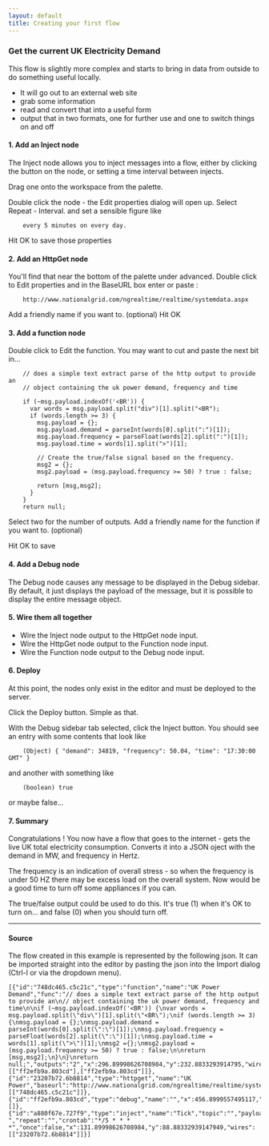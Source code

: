 ```yaml
---
layout: default
title: Creating your first flow
---
```


### Get the current UK Electricity Demand

This flow is slightly more complex and starts to bring in data from outside to do something useful locally.

 - It will go out to an external web site
 - grab some information
 - read and convert that into a useful form
 - output that in two formats, one for further use and one to switch things on and off

#### 1. Add an Inject node

The Inject node allows you to inject messages into a flow, either by clicking
the button on the node, or setting a time interval between injects.

Drag one onto the workspace from the palette.

Double click the node - the Edit properties dialog will open up.
Select Repeat - Interval. and set a sensible figure like 

        every 5 minutes on every day.
        
Hit OK to save those properties

#### 2. Add an HttpGet node

You'll find that near the bottom of the palette under advanced.
Double click to Edit properties and in the BaseURL box enter or paste :

        http://www.nationalgrid.com/ngrealtime/realtime/systemdata.aspx

Add a friendly name if you want to. (optional)
Hit OK

#### 3. Add a function node

Double click to Edit the function. You may want to cut and paste the next bit in...

        // does a simple text extract parse of the http output to provide an
        // object containing the uk power demand, frequency and time
        
        if (~msg.payload.indexOf('<BR')) {
          var words = msg.payload.split("div")[1].split("<BR");
          if (words.length >= 3) {
            msg.payload = {};
            msg.payload.demand = parseInt(words[0].split(":")[1]);
            msg.payload.frequency = parseFloat(words[2].split(":")[1]);
            msg.payload.time = words[1].split(">")[1];
            
            // Create the true/false signal based on the frequency.
            msg2 = {};
            msg2.payload = (msg.payload.frequency >= 50) ? true : false;
            
            return [msg,msg2];
          }
        }
        return null;

Select two for the number of outputs.
Add a friendly name for the function if you want to. (optional)

Hit OK to save

#### 4. Add a Debug node

The Debug node causes any message to be displayed in the Debug sidebar. By
default, it just displays the payload of the message, but it is possible to
display the entire message object.

#### 5. Wire them all together

  - Wire the Inject node output to the HttpGet node input. 
  - Wire the HttpGet node output to the Function node input.
  - Wire the Function node output to the Debug node input.

#### 6. Deploy

At this point, the nodes only exist in the editor and must be deployed to the
server.

Click the Deploy button. Simple as that.

With the Debug sidebar tab selected, click the Inject button. You should see
an entry with some contents that look like

        (Object) { "demand": 34819, "frequency": 50.04, "time": "17:30:00 GMT" }

and another with something like 

        (boolean) true

or maybe false...

#### 7. Summary

Congratulations ! You now have a flow that goes to the internet - gets the live UK total electricity
consumption. Converts it into a JSON oject with the demand in MW, and frequency in Hertz.

The frequency is an indication of overall stress - so when the frequency is under 50 HZ there may
be excess load on the overall system. Now would be a good time to turn off some appliances if you can.

The true/false output could be used to do this. It's true (1) when it's OK to turn on...
and false (0) when you should turn off.

***

#### Source

The flow created in this example is represented by the following json. It can be
imported straight into the editor by pasting the json into the Import dialog
(Ctrl-I or via the dropdown menu).


    [{"id":"748dc465.c5c21c","type":"function","name":"UK Power Demand","func":"// does a simple text extract parse of the http output to provide an\n// object containing the uk power demand, frequency and time\n\nif (~msg.payload.indexOf('<BR')) {\nvar words = msg.payload.split(\"div\")[1].split(\"<BR\");\nif (words.length >= 3) {\nmsg.payload = {};\nmsg.payload.demand = parseInt(words[0].split(\":\")[1]);\nmsg.payload.frequency = parseFloat(words[2].split(\":\")[1]);\nmsg.payload.time = words[1].split(\">\")[1];\nmsg2 ={};\nmsg2.payload = (msg.payload.frequency >= 50) ? true : false;\n\nreturn [msg,msg2];\n}\n}\nreturn null;","outputs":"2","x":296.89998626708984,"y":232.8833293914795,"wires":[["ff2efb9a.803cd"],["ff2efb9a.803cd"]]},{"id":"23207b72.6b8814","type":"httpget","name":"UK Power","baseurl":"http://www.nationalgrid.com/ngrealtime/realtime/systemdata.aspx","append":"","x":201.89998626708984,"y":157.8833293914795,"wires":[["748dc465.c5c21c"]]},{"id":"ff2efb9a.803cd","type":"debug","name":"","x":456.8999557495117,"y":300.8833293914795,"wires":[]},{"id":"a880f67e.727f9","type":"inject","name":"Tick","topic":"","payload":" ","repeat":"","crontab":"*/5 * * * *","once":false,"x":131.89998626708984,"y":88.88332939147949,"wires":[["23207b72.6b8814"]]}]
